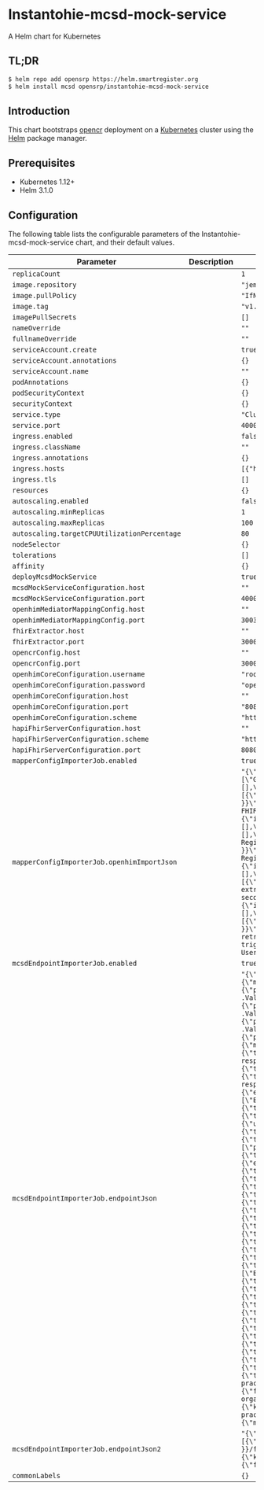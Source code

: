 # Instantohie-mcsd-mock-service

A Helm chart for Kubernetes

## TL;DR

```bash
$ helm repo add opensrp https://helm.smartregister.org
$ helm install mcsd opensrp/instantohie-mcsd-mock-service
```

## Introduction

This chart bootstraps [opencr](https://github.com/intrahealth/client-registry) deployment on a [Kubernetes](http://kubernetes.io) cluster using the [Helm](https://helm.sh) package manager.

## Prerequisites

- Kubernetes 1.12+
- Helm 3.1.0

## Configuration

The following table lists the configurable parameters of the Instantohie-mcsd-mock-service chart, and their default values.

| Parameter                | Description             | Default        |
| ------------------------ | ----------------------- | -------------- |
| `replicaCount` |  | `1` |
| `image.repository` |  | `"jembi/instantohie-mcsd-mock-services"` |
| `image.pullPolicy` |  | `"IfNotPresent"` |
| `image.tag` |  | `"v1.1.1"` |
| `imagePullSecrets` |  | `[]` |
| `nameOverride` |  | `""` |
| `fullnameOverride` |  | `""` |
| `serviceAccount.create` |  | `true` |
| `serviceAccount.annotations` |  | `{}` |
| `serviceAccount.name` |  | `""` |
| `podAnnotations` |  | `{}` |
| `podSecurityContext` |  | `{}` |
| `securityContext` |  | `{}` |
| `service.type` |  | `"ClusterIP"` |
| `service.port` |  | `4000` |
| `ingress.enabled` |  | `false` |
| `ingress.className` |  | `""` |
| `ingress.annotations` |  | `{}` |
| `ingress.hosts` |  | `[{"host": "chart-example.local", "paths": [{"path": "/", "pathType": "ImplementationSpecific"}]}]` |
| `ingress.tls` |  | `[]` |
| `resources` |  | `{}` |
| `autoscaling.enabled` |  | `false` |
| `autoscaling.minReplicas` |  | `1` |
| `autoscaling.maxReplicas` |  | `100` |
| `autoscaling.targetCPUUtilizationPercentage` |  | `80` |
| `nodeSelector` |  | `{}` |
| `tolerations` |  | `[]` |
| `affinity` |  | `{}` |
| `deployMcsdMockService` |  | `true` |
| `mcsdMockServiceConfiguration.host` |  | `""` |
| `mcsdMockServiceConfiguration.port` |  | `4000` |
| `openhimMediatorMappingConfig.host` |  | `""` |
| `openhimMediatorMappingConfig.port` |  | `3003` |
| `fhirExtractor.host` |  | `""` |
| `fhirExtractor.port` |  | `3000` |
| `opencrConfig.host` |  | `""` |
| `opencrConfig.port` |  | `3000` |
| `openhimCoreConfiguration.username` |  | `"root@openhim.org"` |
| `openhimCoreConfiguration.password` |  | `"openhim-password"` |
| `openhimCoreConfiguration.host` |  | `""` |
| `openhimCoreConfiguration.port` |  | `"8080"` |
| `openhimCoreConfiguration.scheme` |  | `"https"` |
| `hapiFhirServerConfiguration.host` |  | `""` |
| `hapiFhirServerConfiguration.scheme` |  | `"https"` |
| `hapiFhirServerConfiguration.port` |  | `8080` |
| `mapperConfigImporterJob.enabled` |  | `true` |
| `mapperConfigImporterJob.openhimImportJson` |  | `"{\"Users\":[],\"Clients\":[{\"roles\":[\"instant\"],\"customTokenID\":\"test\",\"clientID\":\"test\",\"name\":\"Test Client\"}],\"Channels\":[{\"methods\":[\"GET\",\"POST\",\"DELETE\",\"PUT\",\"OPTIONS\",\"HEAD\",\"TRACE\",\"CONNECT\",\"PATCH\"],\"type\":\"http\",\"allow\":[\"instant\"],\"whitelist\":[],\"authType\":\"private\",\"matchContentTypes\":[],\"properties\":[],\"txViewAcl\":[],\"txViewFullAcl\":[],\"txRerunAcl\":[],\"status\":\"enabled\",\"rewriteUrls\":false,\"addAutoRewriteRules\":true,\"autoRetryEnabled\":false,\"autoRetryPeriodMinutes\":60,\"routes\":[{\"type\":\"http\",\"status\":\"enabled\",\"forwardAuthHeader\":false,\"name\":\"FHIR Server\",\"secured\":false,\"host\":\"{{ .Values.hapiFhirServerConfiguration.host }}\",\"port\":\"{{ .Values.hapiFhirServerConfiguration.port }}\",\"path\":\"\",\"pathTransform\":\"\",\"primary\":true,\"username\":\"\",\"password\":\"\"}],\"requestBody\":true,\"responseBody\":true,\"rewriteUrlsConfig\":[],\"name\":\"FHIR Server\",\"description\":\"A FHIR server (HAPI FHIR)\",\"urlPattern\":\"^/fhir/.*$\",\"priority\":1,\"matchContentRegex\":null,\"matchContentXpath\":null,\"matchContentValue\":null,\"matchContentJson\":null,\"pollingSchedule\":null,\"tcpHost\":null,\"tcpPort\":null,\"updatedBy\":{\"id\":\"5e2eca110bb0420011f0cd84\",\"name\":\"Super User\"},\"alerts\":[]},{\"methods\":[\"GET\",\"POST\",\"DELETE\",\"PUT\"],\"type\":\"http\",\"allow\":[\"instant\"],\"whitelist\":[],\"authType\":\"private\",\"matchContentTypes\":[],\"properties\":[],\"txViewAcl\":[],\"txViewFullAcl\":[],\"txRerunAcl\":[],\"status\":\"enabled\",\"rewriteUrls\":false,\"addAutoRewriteRules\":true,\"autoRetryEnabled\":false,\"autoRetryPeriodMinutes\":60,\"routes\":[{\"type\":\"http\",\"status\":\"enabled\",\"forwardAuthHeader\":false,\"name\":\"Client Registry Endpoint\",\"secured\":false,\"host\":\"{{ .Values.opencrConfig.host }}\",\"port\":\"{{ .Values.opencrConfig.port }}\",\"path\":\"\",\"pathTransform\":\"s/client/fhir/g\",\"primary\":true,\"username\":\"\",\"password\":\"\"}],\"requestBody\":true,\"responseBody\":true,\"rewriteUrlsConfig\":[],\"name\":\"Client Registry\",\"urlPattern\":\"^/client.*$\",\"matchContentRegex\":null,\"matchContentXpath\":null,\"matchContentValue\":null,\"matchContentJson\":null,\"pollingSchedule\":null,\"tcpHost\":null,\"tcpPort\":null,\"updatedBy\":{\"id\":\"6040f9d53f86890013cd339e\",\"name\":\"Super User\"},\"alerts\":[]},{\"methods\":[],\"type\":\"polling\",\"allow\":[],\"whitelist\":[],\"authType\":\"public\",\"matchContentTypes\":[],\"properties\":[],\"txViewAcl\":[],\"txViewFullAcl\":[],\"txRerunAcl\":[],\"status\":\"enabled\",\"rewriteUrls\":false,\"addAutoRewriteRules\":true,\"autoRetryEnabled\":false,\"autoRetryPeriodMinutes\":60,\"routes\":[{\"type\":\"http\",\"status\":\"enabled\",\"forwardAuthHeader\":false,\"name\":\"FHIR Extractor\",\"secured\":false,\"host\":\"{{ .Values.fhirExtractor.host }}\",\"port\":\"{{ .Values.fhirExtractor.port }}\",\"path\":\"/fhir-extract\",\"pathTransform\":\"\",\"primary\":true,\"username\":\"\",\"password\":\"\"}],\"requestBody\":true,\"responseBody\":true,\"rewriteUrlsConfig\":[],\"name\":\"Poll FHIR Extractor\",\"pollingSchedule\":\"10 seconds\",\"urlPattern\":\"^/fhir-extractor$\",\"matchContentRegex\":null,\"matchContentXpath\":null,\"matchContentValue\":null,\"matchContentJson\":null,\"tcpHost\":null,\"tcpPort\":null,\"updatedBy\":{\"id\":\"607026dc7008390013ecec42\",\"name\":\"Super User\"},\"alerts\":[]},{\"methods\":[],\"type\":\"polling\",\"allow\":[],\"whitelist\":[],\"authType\":\"public\",\"matchContentTypes\":[],\"properties\":[],\"txViewAcl\":[],\"txViewFullAcl\":[],\"txRerunAcl\":[],\"status\":\"enabled\",\"rewriteUrls\":false,\"addAutoRewriteRules\":true,\"autoRetryEnabled\":false,\"autoRetryPeriodMinutes\":60,\"routes\":[{\"type\":\"http\",\"status\":\"enabled\",\"forwardAuthHeader\":false,\"name\":\"mcsd route\",\"secured\":false,\"host\":\"{{ .Values.openhimMediatorMappingConfig.host }}\",\"port\":\"{{ .Values.openhimMediatorMappingConfig.port }}\",\"path\":\"/mcsd\",\"pathTransform\":\"\",\"primary\":true,\"username\":\"\",\"password\":\"\"}],\"requestBody\":true,\"responseBody\":true,\"rewriteUrlsConfig\":[],\"name\":\"mCSD mediator\",\"description\":\"Triggers the retrieving of data and the mapping of that data into a FHIR bundle, which will then be sent to a FHIR metadata store \",\"pollingSchedule\":\"0 * * * *\",\"urlPattern\":\"^/mcsd-trigger$\",\"matchContentRegex\":null,\"matchContentXpath\":null,\"matchContentValue\":null,\"matchContentJson\":null,\"tcpHost\":null,\"tcpPort\":null,\"updatedBy\":{\"id\":\"5eb3e7a5a0b7120012e6082f\",\"name\":\"Super User\"},\"alerts\":[]}],\"Mediators\":[],\"ContactGroups\":[]}"` |
| `mcsdEndpointImporterJob.enabled` |  | `true` |
| `mcsdEndpointImporterJob.endpointJson` |  | `"{\"name\":\"mCSD Orchestration\",\"endpoint\":{\"method\":\"GET\",\"pattern\":\"/mcsd\"},\"transformation\":{\"input\":\"JSON\",\"output\":\"JSON\"},\"requests\":{\"lookup\":[{\"id\":\"gofr-location\",\"config\":{\"method\":\"get\",\"url\":\"http://{{ .Values.mcsdMockServiceConfiguration.host }}:{{ .Values.service.port }}/gofr-location-mock/_history\",\"headers\":{\"Content-Type\":\"application/json\"},\"params\":{\"_since\":{\"path\":\"state.system.timestamps.lookupRequests.gofr-location.requestStart\",\"prefix\":null,\"postfix\":null}}}},{\"id\":\"gofr-organization\",\"config\":{\"method\":\"get\",\"url\":\"http://{{ .Values.mcsdMockServiceConfiguration.host }}:{{ .Values.mcsdMockServiceConfiguration.port }}/gofr-organization-mock/_history\",\"headers\":{\"Content-Type\":\"application/json\"},\"params\":{\"_since\":{\"path\":\"state.system.timestamps.lookupRequests.gofr-organization.requestStart\",\"prefix\":null,\"postfix\":null}}}},{\"id\":\"ihris-practitioner\",\"config\":{\"method\":\"get\",\"url\":\"http://{{ .Values.mcsdMockServiceConfiguration.host }}:{{ .Values.mcsdMockServiceConfiguration.port }}/ihris-practitioner-mock/_history\",\"headers\":{\"Content-Type\":\"application/json\"},\"params\":{\"_since\":{\"path\":\"state.system.timestamps.lookupRequests.ihris-practitioner.requestStart\",\"prefix\":null,\"postfix\":null}}}},{\"id\":\"ihris-practitionerRole\",\"config\":{\"method\":\"get\",\"url\":\"http://{{ .Values.mcsdMockServiceConfiguration.host }}:{{ .Values.mcsdMockServiceConfiguration.port }}/ihris-practitionerRole-mock/_history\",\"headers\":{\"Content-Type\":\"application/json\"},\"params\":{\"_since\":{\"path\":\"state.system.timestamps.lookupRequests.ihris-practitionerRole.requestStart\",\"prefix\":null,\"postfix\":null}}}}],\"response\":[{\"id\":\"mcsd-fhir-bundle\",\"config\":{\"method\":\"post\",\"url\":\"http://localhost:3003/mcsd-fhir-bundle\",\"headers\":{\"Content-Type\":\"application/json\"}}}]},\"inputValidation\":{\"type\":\"object\",\"properties\":{\"lookupRequests\":{\"type\":\"object\",\"properties\":{\"gofr-location\":{\"type\":\"object\",\"properties\":{\"resourceType\":{\"enum\":[\"Bundle\"]},\"type\":{\"enum\":[\"document\",\"message\",\"transaction\",\"transaction-response\",\"batch\",\"batch-response\",\"history\",\"searchset\",\"collection\"]},\"entry\":{\"type\":\"array\",\"items\":{\"type\":\"object\",\"properties\":{\"fullUrl\":{\"type\":\"string\"},\"resource\":{\"type\":\"object\",\"properties\":{\"resourceType\":{\"enum\":[\"Location\"]},\"id\":{\"type\":\"string\"}},\"required\":[\"id\",\"resourceType\"]}}}}},\"required\":[\"type\",\"resourceType\"]},\"gofr-organization\":{\"type\":\"object\",\"properties\":{\"resourceType\":{\"enum\":[\"Bundle\"]},\"type\":{\"enum\":[\"document\",\"message\",\"transaction\",\"transaction-response\",\"batch\",\"batch-response\",\"history\",\"searchset\",\"collection\"]},\"entry\":{\"type\":\"array\",\"items\":{\"type\":\"object\",\"properties\":{\"fullUrl\":{\"type\":\"string\"},\"resource\":{\"type\":\"object\",\"properties\":{\"resourceType\":{\"enum\":[\"Organization\"]},\"id\":{\"type\":\"string\"}},\"required\":[\"id\",\"resourceType\"]}}}}},\"required\":[\"type\",\"resourceType\"]},\"ihris-practitioner\":{\"type\":\"object\",\"properties\":{\"resourceType\":{\"enum\":[\"Bundle\"]},\"type\":{\"enum\":[\"document\",\"message\",\"transaction\",\"transaction-response\",\"batch\",\"batch-response\",\"history\",\"searchset\",\"collection\"]},\"entry\":{\"type\":\"array\",\"items\":{\"type\":\"object\",\"properties\":{\"fullUrl\":{\"type\":\"string\"},\"resource\":{\"type\":\"object\",\"properties\":{\"resourceType\":{\"enum\":[\"Practitioner\"]},\"id\":{\"type\":\"string\"},\"active\":{\"type\":\"boolean\"},\"extension\":{\"type\":\"array\",\"items\":{\"type\":\"object\",\"properties\":{\"uri\":{\"type\":\"string\",\"format\":\"uri\"}}}},\"name\":{\"type\":\"array\",\"items\":{\"type\":\"object\",\"properties\":{\"use\":{\"enum\":[\"usual\",\"official\",\"temp\",\"nickname\",\"anonymous\",\"old\",\"maiden\"]},\"text\":{\"type\":\"string\"},\"family\":{\"type\":\"string\"},\"given\":{\"type\":\"array\",\"items\":{\"type\":\"string\"}},\"prefix\":{\"type\":\"array\",\"items\":{\"type\":\"string\"}},\"suffix\":{\"type\":\"array\",\"items\":{\"type\":\"string\"}},\"period\":{\"type\":\"object\",\"properties\":{\"start\":{\"type\":\"string\",\"format\":\"date\"},\"end\":{\"type\":\"string\",\"format\":\"date\"}}}}}},\"telecom\":{\"type\":\"array\",\"items\":{\"type\":\"object\",\"properties\":{\"system\":{\"enum\":[\"phone\",\"fax\",\"email\",\"pajer\",\"url\",\"sms\",\"other\"]},\"value\":{\"type\":\"string\"},\"use\":{\"enum\":[\"home\",\"work\",\"temp\",\"old\",\"mobile\"]},\"rank\":{\"type\":\"integer\",\"minimum\":0},\"period\":{\"type\":\"object\",\"properties\":{\"start\":{\"type\":\"string\",\"format\":\"date\"},\"end\":{\"type\":\"string\",\"format\":\"date\"}}}}}},\"address\":{\"type\":\"array\",\"items\":{\"type\":\"object\",\"properties\":{\"use\":{\"enum\":[\"home\",\"work\",\"temp\",\"old\",\"billing\"]},\"type\":{\"enum\":[\"postal\",\"physical\",\"both\"]},\"text\":{\"type\":\"string\"},\"line\":{\"type\":\"array\",\"items\":{\"type\":\"string\"}},\"city\":{\"type\":\"string\"},\"district\":{\"type\":\"string\"},\"state\":{\"type\":\"string\"},\"postalCode\":{\"type\":\"string\"},\"country\":{\"type\":\"string\"},\"period\":{\"type\":\"object\",\"properties\":{\"start\":{\"type\":\"string\",\"format\":\"date\"},\"end\":{\"type\":\"string\",\"format\":\"date\"}}}}}},\"qualification\":{\"type\":\"array\",\"items\":{\"type\":\"object\",\"properties\":{\"identifier\":{\"type\":\"array\",\"items\":{\"type\":\"object\",\"properties\":{\"use\":{\"enum\":[\"usual\",\"official\",\"temp\",\"secondary\",\"old\"]},\"type\":{\"type\":\"object\",\"properties\":{\"coding\":{\"type\":\"array\",\"items\":{\"type\":\"object\",\"properties\":{\"system\":{\"type\":\"string\",\"format\":\"uri\"},\"version\":{\"type\":\"string\"},\"code\":{\"type\":\"string\"},\"display\":{\"type\":\"string\"},\"userSelected\":{\"type\":\"boolean\"}}}},\"text\":{\"type\":\"string\"}}},\"system\":{\"type\":\"string\",\"format\":\"uri\"},\"value\":{\"type\":\"string\"},\"period\":{\"type\":\"object\",\"properties\":{\"start\":{\"type\":\"string\",\"format\":\"date\"},\"end\":{\"type\":\"string\",\"format\":\"date\"}}},\"assigner\":{\"type\":\"object\",\"properties\":{\"reference\":{\"type\":\"string\"},\"type\":{\"type\":\"string\",\"format\":\"uri\"},\"identifier\":{\"type\":\"object\"},\"display\":{\"type\":\"string\"}}}}},\"code\":{\"type\":\"object\",\"properties\":{\"coding\":{\"type\":\"array\",\"items\":{\"type\":\"object\",\"properties\":{\"system\":{\"type\":\"string\",\"format\":\"uri\"},\"version\":{\"type\":\"string\"},\"code\":{\"type\":\"string\"},\"display\":{\"type\":\"string\"},\"userSelected\":{\"type\":\"boolean\"}}}},\"text\":{\"type\":\"string\"}}},\"period\":{\"type\":\"object\",\"properties\":{\"start\":{\"type\":\"string\",\"format\":\"date\"},\"end\":{\"type\":\"string\",\"format\":\"date\"}}}},\"issuer\":{\"type\":\"object\",\"properties\":{\"reference\":{\"type\":\"string\"},\"type\":{\"type\":\"string\",\"format\":\"uri\"},\"identifier\":{\"type\":\"object\"},\"display\":{\"type\":\"string\"}}},\"communication\":{\"type\":\"object\",\"properties\":{\"coding\":{\"type\":\"array\",\"items\":{\"type\":\"object\",\"properties\":{\"system\":{\"type\":\"string\",\"format\":\"uri\"},\"version\":{\"type\":\"string\"},\"code\":{\"type\":\"string\"},\"display\":{\"type\":\"string\"},\"userSelected\":{\"type\":\"boolean\"}}}},\"text\":{\"type\":\"string\"}}}}}},\"gender\":{\"enum\":[\"male\",\"female\",\"other\",\"unknown\"]},\"birthdate\":{\"type\":\"string\",\"format\":\"date\"}},\"required\":[\"id\",\"resourceType\"]}}}}},\"required\":[\"type\",\"resourceType\"]},\"ihris-practitionerRole\":{\"type\":\"object\",\"properties\":{\"resourceType\":{\"enum\":[\"Bundle\"]},\"type\":{\"enum\":[\"document\",\"message\",\"transaction\",\"transaction-response\",\"batch\",\"batch-response\",\"history\",\"searchset\",\"collection\"]},\"entry\":{\"type\":\"array\",\"items\":{\"type\":\"object\",\"properties\":{\"fullUrl\":{\"type\":\"string\"},\"resource\":{\"type\":\"object\",\"properties\":{\"resourceType\":{\"enum\":[\"PractitionerRole\"]},\"id\":{\"type\":\"string\"},\"identifier\":{\"type\":\"array\",\"items\":{\"type\":\"object\",\"properties\":{\"use\":{\"enum\":[\"usual\",\"official\",\"temp\",\"secondary\",\"old\"]},\"type\":{\"type\":\"object\",\"properties\":{\"coding\":{\"type\":\"array\",\"items\":{\"type\":\"object\",\"properties\":{\"system\":{\"type\":\"string\",\"format\":\"uri\"},\"version\":{\"type\":\"string\"},\"code\":{\"type\":\"string\"},\"display\":{\"type\":\"string\"},\"userSelected\":{\"type\":\"boolean\"}}}},\"text\":{\"type\":\"string\"}}},\"system\":{\"type\":\"string\",\"format\":\"uri\"},\"value\":{\"type\":\"string\"},\"period\":{\"type\":\"object\",\"properties\":{\"start\":{\"type\":\"string\",\"format\":\"date\"},\"end\":{\"type\":\"string\",\"format\":\"date\"}}},\"assigner\":{\"type\":\"object\",\"properties\":{\"reference\":{\"type\":\"string\"},\"type\":{\"type\":\"string\",\"format\":\"uri\"},\"identifier\":{\"type\":\"object\"},\"display\":{\"type\":\"string\"}}}}},\"code\":{\"type\":\"object\",\"properties\":{\"coding\":{\"type\":\"array\",\"items\":{\"type\":\"object\",\"properties\":{\"system\":{\"type\":\"string\",\"format\":\"uri\"},\"version\":{\"type\":\"string\"},\"code\":{\"type\":\"string\"},\"display\":{\"type\":\"string\"},\"userSelected\":{\"type\":\"boolean\"}}}},\"text\":{\"type\":\"string\"}}},\"period\":{\"type\":\"object\",\"properties\":{\"start\":{\"type\":\"string\",\"format\":\"date\"},\"end\":{\"type\":\"string\",\"format\":\"date\"}}}},\"active\":{\"type\":\"boolean\"},\"practitioner\":{\"type\":\"object\",\"properties\":{\"reference\":{\"type\":\"string\"},\"type\":{\"type\":\"string\",\"format\":\"uri\"},\"identifier\":{\"type\":\"object\"},\"display\":{\"type\":\"string\"}}},\"location\":{\"type\":\"array\",\"items\":{\"type\":\"object\",\"properties\":{\"reference\":{\"type\":\"string\"},\"type\":{\"type\":\"string\",\"format\":\"uri\"},\"identifier\":{\"type\":\"object\"},\"display\":{\"type\":\"string\"}}}},\"period\":{\"type\":\"object\",\"properties\":{\"start\":{\"type\":\"string\",\"format\":\"date\"},\"end\":{\"type\":\"string\",\"format\":\"date\"}}},\"extension\":{\"type\":\"array\",\"items\":{\"type\":\"object\",\"properties\":{\"uri\":{\"type\":\"string\",\"format\":\"uri\"}}}},\"code\":{\"type\":\"array\",\"items\":{\"coding\":{\"type\":\"array\",\"items\":{\"system\":{\"type\":\"string\"},\"code\":{\"type\":\"string\"}}}}}},\"required\":[\"resourceType\",\"id\"]}}}}},\"required\":[\"type\",\"resourceType\"]}},\"required\":[\"gofr-location\",\"gofr-organization\",\"ihris-practitioner\",\"ihris-practitionerRole\"]}}},\"inputMapping\":{\"lookupRequests.gofr-location.entry[]\":\"Locations\",\"constants.location.request.method\":{\"key\":\"Locations[].request.method\",\"transform\":{\"function\":\"oneToAllElements\"}},\"constants.location.request.url\":{\"key\":\"Locations[].request.url\",\"transform\":{\"function\":\"oneToAllElements\"}},\"lookupRequests.gofr-organization.entry[]\":\"Organizations\",\"constants.organization.request.method\":{\"key\":\"Organizations[].request.method\",\"transform\":{\"function\":\"oneToAllElements\"}},\"constants.organization.request.url\":{\"key\":\"Organizations[].request.url\",\"transform\":{\"function\":\"oneToAllElements\"}},\"lookupRequests.ihris-practitionerRole.entry[]\":\"PractitionerRoles\",\"lookupRequests.ihris-practitioner.entry[]\":\"Practitioners\"},\"state\":{},\"constants\":{\"location\":{\"request\":{\"method\":\"POST\",\"url\":\"Location\"}},\"organization\":{\"request\":{\"method\":\"POST\",\"url\":\"Organization\"}},\"practitionerRole\":{\"request\":{\"method\":\"POST\",\"url\":\"PractitionerRole\"}},\"practitioner\":{\"request\":{\"method\":\"POST\",\"url\":\"Practitioner\"}}}}"` |
| `mcsdEndpointImporterJob.endpointJson2` |  | `"{\"name\":\"mCSD Orchestration - FHIR Bundle\",\"endpoint\":{\"method\":\"POST\",\"pattern\":\"/mcsd-fhir-bundle\"},\"transformation\":{\"input\":\"JSON\",\"output\":\"JSON\"},\"requests\":{\"lookup\":[],\"response\":[{\"id\":\"mcsd-fhir-bundle\",\"config\":{\"method\":\"post\",\"url\":\"{{ .Values.hapiFhirServerConfiguration.scheme }}://{{ .Values.hapiFhirServerConfiguration.host }}:{{ .Values.hapiFhirServerConfiguration.port }}/fhir\",\"headers\":{\"Content-Type\":\"application/json\"}}}]},\"inputValidation\":{},\"inputMapping\":{\"constants.resourceType\":\"resourceType\",\"constants.type\":\"type\",\"requestBody.Locations\":{\"key\":\"entry[]\",\"transform\":{\"function\":\"appendArray\"}},\"requestBody.Organizations\":{\"key\":\"entry[]\",\"transform\":{\"function\":\"appendArray\"}},\"requestBody.PractitionerRoles\":{\"key\":\"entry[]\",\"transform\":{\"function\":\"appendArray\"}},\"requestBody.Practitioners\":{\"key\":\"entry[]\",\"transform\":{\"function\":\"appendArray\"}}},\"state\":{},\"constants\":{\"resourceType\":\"Bundle\",\"type\":\"transaction\"}}"` |
| `commonLabels` |  | `{}` |  
